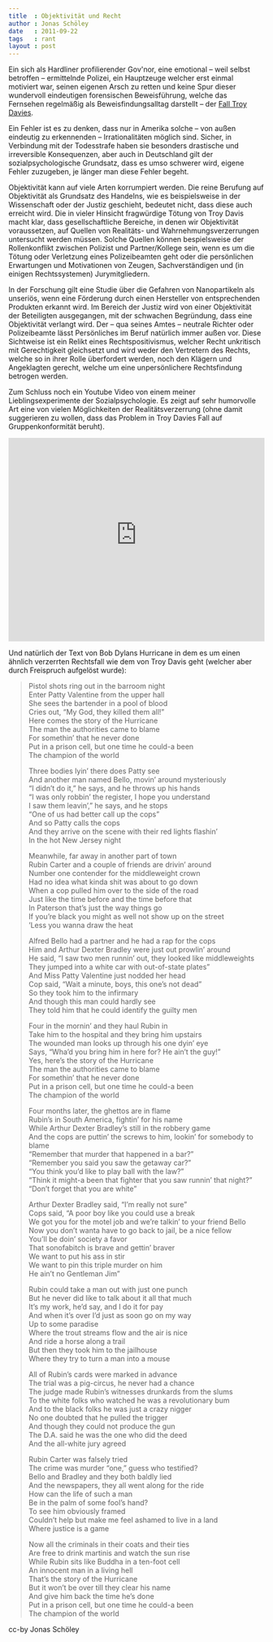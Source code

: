 ```yaml
---
title  : Objektivität und Recht
author : Jonas Schöley
date   : 2011-09-22
tags   : rant
layout : post
---
```


Ein sich als Hardliner profilierender Gov'nor, eine emotional – weil selbst betroffen – ermittelnde Polizei, ein Hauptzeuge welcher erst einmal motiviert war, seinen eigenen Arsch zu retten und keine Spur dieser wundervoll eindeutigen forensischen Beweisführung, welche das Fernsehen regelmäßig als Beweisfindungsalltag darstellt – der [Fall Troy Davies](http://www.tagesschau.de/ausland/georgia104.html).

Ein Fehler ist es zu denken, dass nur in Amerika solche – von außen eindeutig zu erkennenden – Irrationalitäten möglich sind. Sicher, in Verbindung mit der Todesstrafe haben sie besonders drastische und irreversible Konsequenzen, aber auch in Deutschland gilt der sozialpsychologische Grundsatz, dass es umso schwerer wird, eigene Fehler zuzugeben, je länger man diese Fehler begeht.

Objektivität kann auf viele Arten korrumpiert werden. Die reine Berufung auf Objektivität als Grundsatz des Handelns, wie es beispielsweise in der Wissenschaft oder der Justiz geschieht, bedeutet nicht, dass diese auch erreicht wird. Die in vieler Hinsicht fragwürdige Tötung von Troy Davis macht klar, dass gesellschaftliche Bereiche, in denen wir Objektivität voraussetzen, auf Quellen von Realitäts- und Wahrnehmungsverzerrungen untersucht werden müssen. Solche Quellen können bespielsweise der Rollenkonflikt zwischen Polizist und Partner/Kollege sein, wenn es um die Tötung oder Verletzung eines Polizeibeamten geht oder die persönlichen Erwartungen und Motivationen von Zeugen, Sachverständigen und (in einigen Rechtssystemen) Jurymitgliedern.

In der Forschung gilt eine Studie über die Gefahren von Nanopartikeln als unseriös, wenn eine Förderung durch einen Hersteller von entsprechenden Produkten erkannt wird. Im Bereich der Justiz wird von einer Objektivität der Beteiligten ausgegangen, mit der schwachen Begründung, dass eine Objektivität verlangt wird. Der – qua seines Amtes – neutrale Richter oder Polizeibeamte lässt Persönliches im Beruf natürlich immer außen vor. Diese Sichtweise ist ein Relikt eines Rechtspositivismus, welcher Recht unkritisch mit Gerechtigkeit gleichsetzt und wird weder den Vertretern des Rechts, welche so in ihrer Rolle überfordert werden, noch den Klägern und Angeklagten gerecht, welche um eine unpersönlichere Rechtsfindung betrogen werden.

Zum Schluss noch ein Youtube Video von einem meiner Lieblingsexperimente der Sozialpsychologie. Es zeigt auf sehr humorvolle Art eine von vielen Möglichkeiten der Realitätsverzerrung (ohne damit suggerieren zu wollen, dass das Problem in Troy Davies Fall auf Gruppenkonformität beruht).

<iframe width="100%" height="400" src="https://www.youtube-nocookie.com/embed/TYIh4MkcfJA?rel=0&amp;showinfo=0" frameborder="0" allowfullscreen></iframe>

Und natürlich der Text von Bob Dylans Hurricane in dem es um einen ähnlich verzerrten Rechtsfall wie dem von Troy Davis geht (welcher aber durch Freispruch aufgelöst wurde):

> Pistol shots ring out in the barroom night  
>  Enter Patty Valentine from the upper hall  
>  She sees the bartender in a pool of blood  
>  Cries out, “My God, they killed them all!”  
>  Here comes the story of the Hurricane  
>  The man the authorities came to blame  
>  For somethin’ that he never done  
>  Put in a prison cell, but one time he could-a been  
>  The champion of the world
>
> Three bodies lyin’ there does Patty see  
>  And another man named Bello, movin’ around mysteriously  
>  “I didn’t do it,” he says, and he throws up his hands  
>  “I was only robbin’ the register, I hope you understand  
>  I saw them leavin’,” he says, and he stops  
>  “One of us had better call up the cops”  
>  And so Patty calls the cops  
>  And they arrive on the scene with their red lights flashin’  
>  In the hot New Jersey night
>
> Meanwhile, far away in another part of town  
>  Rubin Carter and a couple of friends are drivin’ around  
>  Number one contender for the middleweight crown  
>  Had no idea what kinda shit was about to go down  
>  When a cop pulled him over to the side of the road  
>  Just like the time before and the time before that  
>  In Paterson that’s just the way things go  
>  If you’re black you might as well not show up on the street  
>  ’Less you wanna draw the heat
>
> Alfred Bello had a partner and he had a rap for the cops  
>  Him and Arthur Dexter Bradley were just out prowlin’ around  
>  He said, “I saw two men runnin’ out, they looked like middleweights  
>  They jumped into a white car with out-of-state plates”  
>  And Miss Patty Valentine just nodded her head  
>  Cop said, “Wait a minute, boys, this one’s not dead”  
>  So they took him to the infirmary  
>  And though this man could hardly see  
>  They told him that he could identify the guilty men
>
> Four in the mornin’ and they haul Rubin in  
>  Take him to the hospital and they bring him upstairs  
>  The wounded man looks up through his one dyin’ eye  
>  Says, “Wha’d you bring him in here for? He ain’t the guy!”  
>  Yes, here’s the story of the Hurricane  
>  The man the authorities came to blame  
>  For somethin’ that he never done  
>  Put in a prison cell, but one time he could-a been  
>  The champion of the world
>
> Four months later, the ghettos are in flame  
>  Rubin’s in South America, fightin’ for his name  
>  While Arthur Dexter Bradley’s still in the robbery game  
>  And the cops are puttin’ the screws to him, lookin’ for somebody to
> blame  
>  “Remember that murder that happened in a bar?”  
>  “Remember you said you saw the getaway car?”  
>  “You think you’d like to play ball with the law?”  
>  “Think it might-a been that fighter that you saw runnin’ that
> night?”  
>  “Don’t forget that you are white”
>
> Arthur Dexter Bradley said, “I’m really not sure”  
>  Cops said, “A poor boy like you could use a break  
>  We got you for the motel job and we’re talkin’ to your friend Bello  
>  Now you don’t wanta have to go back to jail, be a nice fellow  
>  You’ll be doin’ society a favor  
>  That sonofabitch is brave and gettin’ braver  
>  We want to put his ass in stir  
>  We want to pin this triple murder on him  
>  He ain’t no Gentleman Jim”
>
> Rubin could take a man out with just one punch  
>  But he never did like to talk about it all that much  
>  It’s my work, he’d say, and I do it for pay  
>  And when it’s over I’d just as soon go on my way  
>  Up to some paradise  
>  Where the trout streams flow and the air is nice  
>  And ride a horse along a trail  
>  But then they took him to the jailhouse  
>  Where they try to turn a man into a mouse
>
> All of Rubin’s cards were marked in advance  
>  The trial was a pig-circus, he never had a chance  
>  The judge made Rubin’s witnesses drunkards from the slums  
>  To the white folks who watched he was a revolutionary bum  
>  And to the black folks he was just a crazy nigger  
>  No one doubted that he pulled the trigger  
>  And though they could not produce the gun  
>  The D.A. said he was the one who did the deed  
>  And the all-white jury agreed
>
> Rubin Carter was falsely tried  
>  The crime was murder “one,” guess who testified?  
>  Bello and Bradley and they both baldly lied  
>  And the newspapers, they all went along for the ride  
>  How can the life of such a man  
>  Be in the palm of some fool’s hand?  
>  To see him obviously framed  
>  Couldn’t help but make me feel ashamed to live in a land  
>  Where justice is a game
>
> Now all the criminals in their coats and their ties  
>  Are free to drink martinis and watch the sun rise  
>  While Rubin sits like Buddha in a ten-foot cell  
>  An innocent man in a living hell  
>  That’s the story of the Hurricane  
>  But it won’t be over till they clear his name  
>  And give him back the time he’s done  
>  Put in a prison cell, but one time he could-a been  
>  The champion of the world

cc-by Jonas Schöley